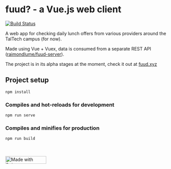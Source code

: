 # fuud? - a Vue.js web client

[![Build Status](https://travis-ci.com/raimondlume/fuud-client.svg?token=HYv5sAEvndSbbqvnCDgq&branch=master)](https://travis-ci.com/raimondlume/fuud-client)

A web app for checking daily lunch offers from various providers around the TalTech campus (for now).

Made using Vue + Vuex, data is consumed from a separate REST API ([raimondlume/fuud-server](https://github.com/raimondlume/fuud-server)).

The project is in its alpha stages at the moment, check it out at [fuud.xyz](https://fuud.xyz)

## Project setup
```
npm install
```

### Compiles and hot-reloads for development
```
npm run serve
```

### Compiles and minifies for production
```
npm run build
```

<br>
<br>
<a href="https://bulma.io">
<img src="https://bulma.io/images/made-with-bulma.png" alt="Made with Bulma" width="128" height="24">
</a>
